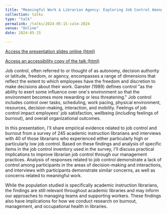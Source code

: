 ```yaml
---
title: "Meaningful Work & Librarian Agency: Exploring Job Control Among Academic Instruction Librarians"
collection: talks
type: "talk"
permalink: /talks/2024-05-15-calm-2024
venue: "Online"
date: 2024-05-15

---
```

[Access the presentation slides online (html)](https://academic.mattweirick.com/files/calm-2024/)  

[Access an accessibility copy of the talk (html)](https://academic.mattweirick.com/files/calm-2024-text/)  

Job control, often referred to or thought of as autonomy, decision authority or latitude, freedom, or agency, encompasses a range of dimensions that reflect the extent to which employees have the freedom and discretion to make decisions about their work. Ganster (1989) defines control "as the ability to exert some influence over one's environment so that the environment becomes more rewarding or less threatening." Job control includes control over tasks, scheduling, work pacing, physical environment, resources, decision-making, interaction, and mobility. Feelings of job control impact employees' job satisfaction, wellbeing (including feelings of burnout), and overall organizational outcomes. 

In this presentation, I'll share empirical evidence related to job control and burnout from a survey of 245 academic instruction librarians and interviews with 40 of those librarians who experienced either particularly high or particularly low job control. Based on these findings and analysis of specific items in the job control inventory used in the survey, I'll discuss practical implications to improve librarian job control through our management practices. Analysis of responses related to job control demonstrate a lack of control among participants in the areas of decision-making and interactions, and interviews with participants demonstrate similar concerns, as well as concerns related to meaningful work. 

While the population studied is specifically academic instruction librarians, the findings are still relevant throughout academic libraries and may inform our approaches to managing teams and supporting workers. These findings also have implications for how we conduct research on burnout, management, and occupational health in libraries. 


